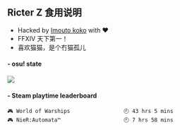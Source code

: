 ## Ricter Z 食用说明
- Hacked by [Imouto koko](https://osu.ppy.sh/users/7679162) with ❤️
- FFXIV 天下第一！
- 喜欢猫猫，是个冇猫孤儿

#### - osu! state
![](http://97.64.19.89:8080/api/v1/stat/4448675)

<!-- steam-box start -->
#### - Steam playtime leaderboard
```text
🎮 World of Warships                 🕘 43 hrs 5 mins
🎮 NieR:Automata™                    🕘 7 hrs 58 mins
```
<!-- Powered by https://github.com/YouEclipse/steam-box . -->
<!-- steam-box end -->
